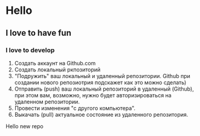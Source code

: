 # Hello

## I love to have fun

### I love to develop

1. Создать аккаунт на Github.com
2. Создать локальный ркпозиторий 
3. "Подружить" ваш локальный и удаленный репозитории. Github при создании нового репозиотрия подскажет как это можно сделать)
4. Отправить (push) ваш локальный репозиторий в удаленный (Github), при этом вам, возможно, нужно будет авторизироваться на удаленном репозитории.
5. Провести изменения "с другого компьютера".
6. Выкачать (pull) актуальное состояние из удаленного репозитория.

Hello new repo